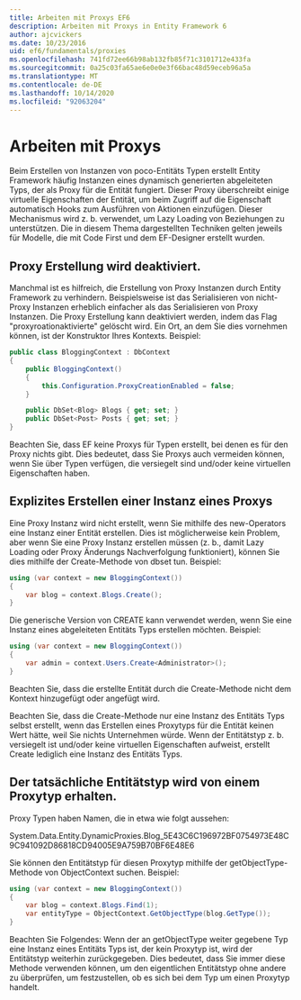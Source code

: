 ```yaml
---
title: Arbeiten mit Proxys EF6
description: Arbeiten mit Proxys in Entity Framework 6
author: ajcvickers
ms.date: 10/23/2016
uid: ef6/fundamentals/proxies
ms.openlocfilehash: 741fd72ee66b98ab132fb85f71c3101712e433fa
ms.sourcegitcommit: 0a25c03fa65ae6e0e0e3f66bac48d59eceb96a5a
ms.translationtype: MT
ms.contentlocale: de-DE
ms.lasthandoff: 10/14/2020
ms.locfileid: "92063204"
---
```

# <a name="working-with-proxies"></a>Arbeiten mit Proxys
Beim Erstellen von Instanzen von poco-Entitäts Typen erstellt Entity Framework häufig Instanzen eines dynamisch generierten abgeleiteten Typs, der als Proxy für die Entität fungiert. Dieser Proxy überschreibt einige virtuelle Eigenschaften der Entität, um beim Zugriff auf die Eigenschaft automatisch Hooks zum Ausführen von Aktionen einzufügen. Dieser Mechanismus wird z. b. verwendet, um Lazy Loading von Beziehungen zu unterstützen. Die in diesem Thema dargestellten Techniken gelten jeweils für Modelle, die mit Code First und dem EF-Designer erstellt wurden.  

## <a name="disabling-proxy-creation"></a>Proxy Erstellung wird deaktiviert.  

Manchmal ist es hilfreich, die Erstellung von Proxy Instanzen durch Entity Framework zu verhindern. Beispielsweise ist das Serialisieren von nicht-Proxy Instanzen erheblich einfacher als das Serialisieren von Proxy Instanzen. Die Proxy Erstellung kann deaktiviert werden, indem das Flag "proxyroationaktivierte" gelöscht wird. Ein Ort, an dem Sie dies vornehmen können, ist der Konstruktor Ihres Kontexts. Beispiel:  

``` csharp
public class BloggingContext : DbContext
{
    public BloggingContext()
    {
        this.Configuration.ProxyCreationEnabled = false;
    }  

    public DbSet<Blog> Blogs { get; set; }
    public DbSet<Post> Posts { get; set; }
}
```  

Beachten Sie, dass EF keine Proxys für Typen erstellt, bei denen es für den Proxy nichts gibt. Dies bedeutet, dass Sie Proxys auch vermeiden können, wenn Sie über Typen verfügen, die versiegelt sind und/oder keine virtuellen Eigenschaften haben.  

## <a name="explicitly-creating-an-instance-of-a-proxy"></a>Explizites Erstellen einer Instanz eines Proxys  

Eine Proxy Instanz wird nicht erstellt, wenn Sie mithilfe des new-Operators eine Instanz einer Entität erstellen. Dies ist möglicherweise kein Problem, aber wenn Sie eine Proxy Instanz erstellen müssen (z. b., damit Lazy Loading oder Proxy Änderungs Nachverfolgung funktioniert), können Sie dies mithilfe der Create-Methode von dbset tun. Beispiel:  

``` csharp
using (var context = new BloggingContext())
{
    var blog = context.Blogs.Create();
}
```  

Die generische Version von CREATE kann verwendet werden, wenn Sie eine Instanz eines abgeleiteten Entitäts Typs erstellen möchten. Beispiel:  

``` csharp
using (var context = new BloggingContext())
{
    var admin = context.Users.Create<Administrator>();
}
```  

Beachten Sie, dass die erstellte Entität durch die Create-Methode nicht dem Kontext hinzugefügt oder angefügt wird.  

Beachten Sie, dass die Create-Methode nur eine Instanz des Entitäts Typs selbst erstellt, wenn das Erstellen eines Proxytyps für die Entität keinen Wert hätte, weil Sie nichts Unternehmen würde. Wenn der Entitätstyp z. b. versiegelt ist und/oder keine virtuellen Eigenschaften aufweist, erstellt Create lediglich eine Instanz des Entitäts Typs.  

## <a name="getting-the-actual-entity-type-from-a-proxy-type"></a>Der tatsächliche Entitätstyp wird von einem Proxytyp erhalten.  

Proxy Typen haben Namen, die in etwa wie folgt aussehen:  

System.Data.Entity.DynamicProxies.Blog_5E43C6C196972BF0754973E48C9C941092D86818CD94005E9A759B70BF6E48E6  

Sie können den Entitätstyp für diesen Proxytyp mithilfe der getObjectType-Methode von ObjectContext suchen. Beispiel:  

``` csharp
using (var context = new BloggingContext())
{
    var blog = context.Blogs.Find(1);
    var entityType = ObjectContext.GetObjectType(blog.GetType());
}
```  

Beachten Sie Folgendes: Wenn der an getObjectType weiter gegebene Typ eine Instanz eines Entitäts Typs ist, der kein Proxytyp ist, wird der Entitätstyp weiterhin zurückgegeben. Dies bedeutet, dass Sie immer diese Methode verwenden können, um den eigentlichen Entitätstyp ohne andere zu überprüfen, um festzustellen, ob es sich bei dem Typ um einen Proxytyp handelt.  

